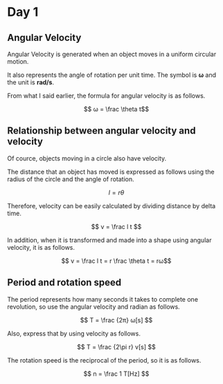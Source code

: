 # Day 1

## Angular Velocity
Angular Velocity is generated when an object moves in a uniform circular motion.

It also represents the angle of rotation per unit time. The symbol is **ω** and the unit is **rad/s**.

From what I said earlier, the formula for angular velocity is as follows.

$$ ω = \frac \theta t$$

## Relationship between angular velocity and velocity
Of cource, objects moving in a circle also have velocity.

The distance that an object has moved is expressed as follows using the radius of the circle and the angle of rotation.

$$ l = r\theta $$

Therefore, velocity can be easily calculated by dividing distance by delta time.

$$ v = \frac l t $$

In addition, when it is transformed and made into a shape using angular velocity, it is as follows.

$$ v = \frac l t = r \frac \theta t = rω$$

## Period and rotation speed
The period represents how many seconds it takes to complete one revolution, so use the angular velocity and radian as follows.

$$ T = \frac {2π} ω[s] $$

Also, express that by using velocity as follows.

$$ T = \frac {2\pi r} v[s] $$

The rotation speed is the reciprocal of the period, so it is as follows.

$$ n = \frac 1 T[Hz] $$